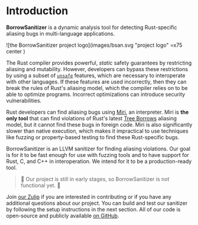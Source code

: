 # Introduction

**BorrowSanitizer** is a dynamic analysis tool for detecting Rust-specific aliasing bugs in multi-language applications.

![the BorrowSanitizer project logo](images/bsan.svg "project logo" =x75 center )

The Rust compiler provides powerful, *static* safety guarantees by restricting aliasing and mutability. However, developers can bypass these restrictions by using a subset of [`unsafe`](https://doc.rust-lang.org/book/ch19-01-unsafe-rust.html) features, which are necessary to interoperate with other languages. If these features are used incorrectly, then they can break the rules of Rust's aliasing model, which the compiler relies on to be able to optimize programs. Incorrect optimizations can introduce security vulnerabilities.

Rust developers can find aliasing bugs using [Miri](https://github.com/rust-lang/miri), an interpreter. Miri is **the only tool** that can find violations of Rust's latest [Tree Borrows](https://www.ralfj.de/blog/2023/06/02/tree-borrows.html) aliasing model, but it cannot find these bugs in foreign code. Miri is also significantly slower than native execution, which makes it impractical to use techniques like fuzzing or property-based testing to find these Rust-specific bugs.

BorrowSanitizer is an LLVM sanitizer for finding aliasing violations. Our goal is for it to be fast enough for use with fuzzing tools and to have support for Rust, C, and C++ in interoperation. We intend for it to be a production-ready tool.

> 🚧 Our project is still in early stages, so BorrowSanitizer is not functional yet. 🚧

Join [our Zulip](https://bsan.zulipchat.com/) if you are interested in contributing or if you have any additional questions about our project. You can build and test our sanitizer by following the setup instructions in the next section. All of our code is open-source and publicly available [on GitHub](https://github.com/borrowsanitizer).